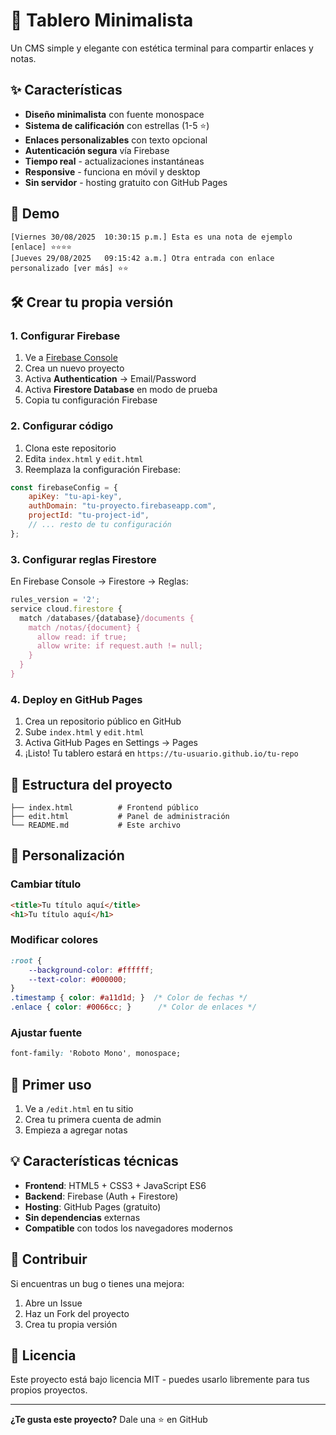 # 📝 Tablero Minimalista

Un CMS simple y elegante con estética terminal para compartir enlaces y notas.

## ✨ Características

- **Diseño minimalista** con fuente monospace
- **Sistema de calificación** con estrellas (1-5 ⭐)
- **Enlaces personalizables** con texto opcional
- **Autenticación segura** vía Firebase
- **Tiempo real** - actualizaciones instantáneas
- **Responsive** - funciona en móvil y desktop
- **Sin servidor** - hosting gratuito con GitHub Pages

## 🚀 Demo

```
[Viernes 30/08/2025  10:30:15 p.m.] Esta es una nota de ejemplo [enlace] ⭐⭐⭐⭐
[Jueves 29/08/2025   09:15:42 a.m.] Otra entrada con enlace personalizado [ver más] ⭐⭐
```

## 🛠️ Crear tu propia versión

### 1. Configurar Firebase
1. Ve a [Firebase Console](https://console.firebase.google.com)
2. Crea un nuevo proyecto
3. Activa **Authentication** → Email/Password
4. Activa **Firestore Database** en modo de prueba
5. Copia tu configuración Firebase

### 2. Configurar código
1. Clona este repositorio
2. Edita `index.html` y `edit.html`
3. Reemplaza la configuración Firebase:
```javascript
const firebaseConfig = {
    apiKey: "tu-api-key",
    authDomain: "tu-proyecto.firebaseapp.com",
    projectId: "tu-project-id",
    // ... resto de tu configuración
};
```

### 3. Configurar reglas Firestore
En Firebase Console → Firestore → Reglas:
```javascript
rules_version = '2';
service cloud.firestore {
  match /databases/{database}/documents {
    match /notas/{document} {
      allow read: if true;
      allow write: if request.auth != null;
    }
  }
}
```

### 4. Deploy en GitHub Pages
1. Crea un repositorio público en GitHub
2. Sube `index.html` y `edit.html`
3. Activa GitHub Pages en Settings → Pages
4. ¡Listo! Tu tablero estará en `https://tu-usuario.github.io/tu-repo`

## 📁 Estructura del proyecto

```
├── index.html          # Frontend público
├── edit.html           # Panel de administración  
└── README.md           # Este archivo
```

## 🎨 Personalización

### Cambiar título
```html
<title>Tu título aquí</title>
<h1>Tu título aquí</h1>
```

### Modificar colores
```css
:root { 
    --background-color: #ffffff; 
    --text-color: #000000; 
}
.timestamp { color: #a11d1d; }  /* Color de fechas */
.enlace { color: #0066cc; }      /* Color de enlaces */
```

### Ajustar fuente
```css
font-family: 'Roboto Mono', monospace;
```

## 🔐 Primer uso

1. Ve a `/edit.html` en tu sitio
2. Crea tu primera cuenta de admin
3. Empieza a agregar notas

## 💡 Características técnicas

- **Frontend**: HTML5 + CSS3 + JavaScript ES6
- **Backend**: Firebase (Auth + Firestore)
- **Hosting**: GitHub Pages (gratuito)
- **Sin dependencias** externas
- **Compatible** con todos los navegadores modernos

## 🤝 Contribuir

Si encuentras un bug o tienes una mejora:
1. Abre un Issue
2. Haz un Fork del proyecto
3. Crea tu propia versión

## 📄 Licencia

Este proyecto está bajo licencia MIT - puedes usarlo libremente para tus propios proyectos.

---

**¿Te gusta este proyecto?** Dale una ⭐ en GitHub
